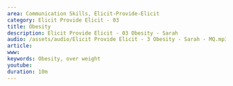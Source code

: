 ```yaml
---
area: Communication Skills, Elicit-Provide-Elicit
category: Elicit Provide Elicit - 03
title: Obesity
description: Elicit Provide Elicit - 03 Obesity - Sarah
audio: /assets/audio/Elicit Provide Elicit - 3 Obesity - Sarah - MQ.mp3
article: 
www: 
keywords: Obesity, over weight
youtube: 
duration: 10m
--- 
```

